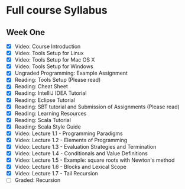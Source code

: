 # Full course Syllabus

## Week One
- [x] Video: Course Introduction
- [x] Video: Tools Setup for Linux
- [x] Video: Tools Setup for Mac OS X
- [x] Video: Tools Setup for Windows
- [x] Ungraded Programming: Example Assignment
- [x] Reading: Tools Setup (Please read)
- [x] Reading: Cheat Sheet
- [x] Reading: IntelliJ IDEA Tutorial
- [x] Reading: Eclipse Tutorial
- [x] Reading: SBT tutorial and Submission of Assignments (Please read)
- [x] Reading: Learning Resources
- [x] Reading: Scala Tutorial
- [x] Reading: Scala Style Guide
- [x] Video: Lecture 1.1 - Programming Paradigms
- [x] Video: Lecture 1.2 - Elements of Programming
- [x] Video: Lecture 1.3 - Evaluation Strategies and Termination
- [x] Video: Lecture 1.4 - Conditionals and Value Definitions
- [x] Video: Lecture 1.5 - Example: square roots with Newton's method
- [x] Video: Lecture 1.6 - Blocks and Lexical Scope
- [x] Video: Lecture 1.7 - Tail Recursion
- [ ] Graded: Recursion
